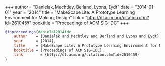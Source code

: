 +++
author = "Danielak, Mechtley, Berland, Lyons, Eydt"
date = "2014-01-01"
year = "2014"
title = "MakeScape Lite: A Prototype Learning Environment for Making, Design"
link = "http://dl.acm.org/citation.cfm?id=2610459"
booktitle = "Proceedings of ACM SIG-IDC"
+++
```bibtex
@inproceedings{danielak2014idc,
    author    = {Danielak and Mechtley and Berland and Lyons and Eydt},
    year      = {2014},
    title     = {MakeScape Lite: A Prototype Learning Environment for Making, Design},
    booktitle = {Proceedings of ACM SIG-IDC},
    link 	    = {http://dl.acm.org/citation.cfm?id=2610459}
}
```
